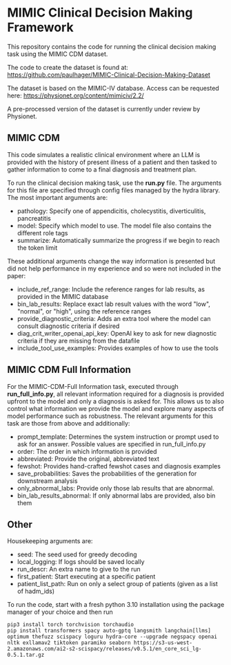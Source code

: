 # MIMIC Clinical Decision Making Framework

This repository contains the code for running the clinical decision making task using the MIMIC CDM dataset.

The code to create the dataset is found at: https://github.com/paulhager/MIMIC-Clinical-Decision-Making-Dataset

The dataset is based on the MIMIC-IV database. Access can be requested here: https://physionet.org/content/mimiciv/2.2/

A pre-processed version of the dataset is currently under review by Physionet.

## MIMIC CDM

This code simulates a realistic clinical environment where an LLM is provided with the history of present illness of a patient and then tasked to gather information to come to a final diagnosis and treatment plan.

To run the clinical decision making task, use the **run.py** file. The arguments for this file are specified through config files managed by the hydra library. The most important arguments are:
- pathology: Specify one of appendicitis, cholecystitis, diverticulitis, pancreatitis
- model: Specify which model to use. The model file also contains the different role tags
- summarize: Automatically summarize the progress if we begin to reach the token limit

These additional arguments change the way information is presented but did not help performance in my experience and so were not included in the paper:
- include_ref_range: Include the reference ranges for lab results, as provided in the MIMIC database
- bin_lab_results: Replace exact lab result values with the word "low", "normal", or "high", using the reference ranges
- provide_diagnostic_criteria: Adds an extra tool where the model can consult diagnostic criteria if desired
- diag_crit_writer_openai_api_key: OpenAI key to ask for new diagnostic criteria if they are missing from the datafile
- include_tool_use_examples: Provides examples of how to use the tools

## MIMIC CDM Full Information

For the MIMIC-CDM-Full Information task, executed through **run_full_info.py**, all relevant information required for a diagnosis is provided upfront to the model and only a diagnosis is asked for. This allows us to also control what information we provide the model and explore many aspects of model performance such as robustness. The relevant arguments for this task are those from above and additionally:
- prompt_template: Determines the system instruction or prompt used to ask for an answer. Possible values are specified in run_full_info.py
- order: The order in which information is provided
- abbreviated: Provide the original, abbreviated text
- fewshot: Provides hand-crafted fewshot cases and diagnosis examples
- save_probabilities: Saves the probabilities of the generation for downstream analysis
- only_abnormal_labs: Provide only those lab results that are abnormal.
- bin_lab_results_abnormal: If only abnormal labs are provided, also bin them

## Other

Housekeeping arguments are:
- seed: The seed used for greedy decoding
- local_logging: If logs should be saved locally
- run_descr: An extra name to give to the run
- first_patient: Start executing at a specific patient
- patient_list_path: Run on only a select group of patients (given as a list of hadm_ids)

To run the code, start with a fresh python 3.10 installation using the package manager of your choice and then run 

```
pip3 install torch torchvision torchaudio
pip install transformers spacy auto-gptq langsmith langchain[llms] optimum thefuzz scispacy loguru hydra-core --upgrade negspacy openai nltk exllamav2 tiktoken paramiko seaborn https://s3-us-west-2.amazonaws.com/ai2-s2-scispacy/releases/v0.5.1/en_core_sci_lg-0.5.1.tar.gz
```
  